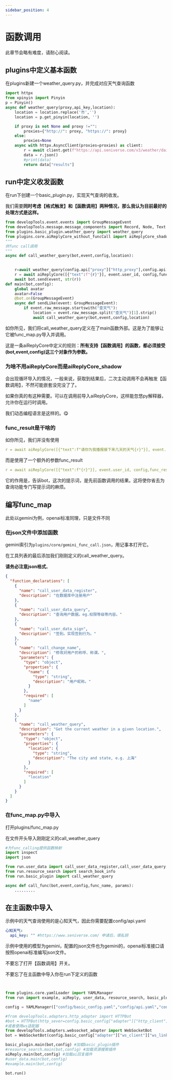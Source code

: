 ```yaml
---
sidebar_position: 4
---
```

# 函数调用
此章节会略有难度，请耐心阅读。
## plugins中定义基本函数
在plugins新建一个weather_query.py，并完成对应天气查询函数
```python
import httpx
from xpinyin import Pinyin
p = Pinyin()
async def weather_query(proxy,api_key,location):
    location = location.replace('市','')
    location = p.get_pinyin(location, '')

    if proxy is not None and proxy !="":
        proxies={"http://": proxy, "https://": proxy}
    else:
        proxies=None
    async with httpx.AsyncClient(proxies=proxies) as client:
        r = await client.get(f"https://api.seniverse.com/v3/weather/daily.json?key={api_key}&location={location}&language=zh-Hans&unit=c&start=0&days=5")
        data = r.json()
        #print(data)
        return data["results"]
```
## run中定义收发函数
在run下创建一个basic_plugin.py，实现天气查询的收发。

我们需要**同时考虑【格式触发】和【函数调用】两种情况，那么我认为目前最好的处理方式是这样。**
```python
from developTools.event.events import GroupMessageEvent
from developTools.message.message_components import Record, Node, Text
from plugins.basic_plugin.weather_query import weather_query
from plugins.core.aiReplyCore_without_funcCall import aiReplyCore_shadow
"""
供func call调用
"""
async def call_weather_query(bot,event,config,location):
    

    r=await weather_query(config.api["proxy"]["http_proxy"],config.api["心知天气"]["api_key"],location)
    r = await aiReplyCore([{"text":f"{r}"}], event.user_id, config,func_result=True)
    await bot.send(event, str(r))
def main(bot,config):
    global avatar
    avatar=False
    @bot.on(GroupMessageEvent)
    async def sendLike(event: GroupMessageEvent):
        if event.raw_message.startswith("查天气"):
            location = event.raw_message.split("查天气")[1].strip()
            await call_weather_query(bot,event,config,location)
```
如你所见，我们将call_weather_query定义在了main函数外部。这是为了能够让它被func_map.py导入并调用。

这是一条aiReplyCore中定义的规则：**所有支持【函数调用】的函数，都必须接受(bot,event,config)这三个对象作为参数。**
### 为啥不用aiReplyCore而是aiReplyCore_shadow
会出现循环导入的情况，一般来说，获取到结果后，二次主动调用不会再触发【函数调用】，不然可能嵌套没完没了了。

如果你真的有这种需要。可以在调用前导入aiReplyCore，这样能忽悠py解释器，允许你在运行时调用。

我们动态编程语言是这样的。😋
### func_result是干啥的
如你所见，我们并没有使用
```yaml
r = await aiReplyCore([{"text":f"请你为我播报接下来几天的天气{r}"}], event.user_id, config)
```
而是使用了一个额外的参数func_result
````yaml
r = await aiReplyCore([{"text":f"{r}"}], event.user_id, config,func_result=True)
````
它的作用是，告诉bot，这次的提示词，是先前函数调用的结果。这将使你省去为查询功能专门写提示词的麻烦。
## 编写func_map
此处以gemini为例，openai标准同理，只是文件不同
### 在json文件中添加函数
gemini索引为`plugins/core/gemini_func_call.json`，用记事本打开它。

在工具列表的最后添加我们刚刚定义的call_weather_query。

**请务必注意json格式**。
```json
{
  "function_declarations": [
    {
      "name": "call_user_data_register",
      "description": "在数据库中注册用户"
    },
    {
      "name": "call_user_data_query",
      "description": "查询用户数据。eg.权限等级等内容。"
    },
    {
      "name": "call_user_data_sign",
      "description": "签到。实现签到行为。"
    },
    {
      "name": "call_change_name",
      "description": "修改对用户的称呼、称谓。",
      "parameters": {
        "type": "object",
        "properties": {
          "name": {
            "type": "string",
            "description": "用户昵称。"
          }
        },
        "required": [
          "name"
        ]
      }
    },
    {
      "name": "call_weather_query",
      "description": "Get the current weather in a given location.",
      "parameters": {
        "type": "object",
        "properties": {
          "location": {
            "type": "string",
            "description": "The city and state, e.g. 上海"
          }
        },
        "required": [
          "location"
        ]
      }
    }
  ]
}
```
### 在func_map.py中导入
打开plugins/func_map.py

在文件开头导入刚刚定义的call_weather_query
```python
#为func_calling提供函数映射
import inspect
import json

from run.user_data import call_user_data_register,call_user_data_query,call_user_data_sign,call_change_city,call_change_name,call_permit
from run.resource_search import search_book_info
from run.basic_plugin import call_weather_query

async def call_func(bot,event,config,func_name, params):
    .........
```
## 在主函数中导入
示例中的天气查询使用的是心知天气，因此你需要配置config/api.yaml
```yaml
心知天气:
  api_key: "" #https://www.seniverse.com/ 申请后，填私钥
```
示例中使用的模型为gemini，配置的json文件也为gemini的，openai标准接口请按照openai标准编写json文件。

不要忘了打开【函数调用】开关。

不要忘了在主函数中导入你在run下定义的函数
```python


from plugins.core.yamlLoader import YAMLManager
from run import example, aiReply, user_data, resource_search, basic_plugin

config = YAMLManager(["config/basic_config.yaml","config/api.yaml","config/controller.yaml"]) #这玩意用来动态加载和修改配置文件

#from developTools.adapters.http_adapter import HTTPBot
#bot = HTTPBot(http_sever=config.basic_config["adapter"]["http_client"]["url"],access_token=config.basic_config["adapter"]["access_token"],host=str(config.basic_config['adapter']["http_sever"]["host"]), port=int(config.basic_config["adapter"]["http_sever"]["port"]))
#或者使用ws适配器
from developTools.adapters.websocket_adapter import WebSocketBot
bot = WebSocketBot(config.basic_config["adapter"]["ws_client"]["ws_link"])

basic_plugin.main(bot,config) #加载basic_plugin插件
#resource_search.main(bot,config) #加载资源搜索插件
aiReply.main(bot,config) #加载ai回复插件
#user_data.main(bot,config)
#example.main(bot,config)

bot.run() 


```